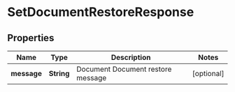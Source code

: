 

# SetDocumentRestoreResponse


## Properties

| Name | Type | Description | Notes |
|------------ | ------------- | ------------- | -------------|
|**message** | **String** | Document Document restore message |  [optional] |



